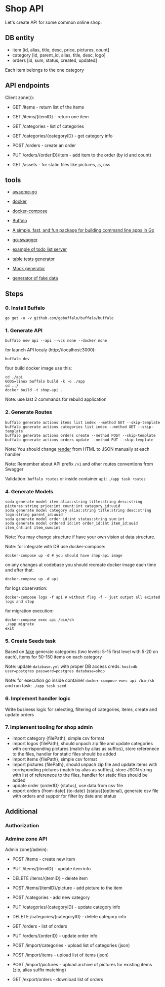 # Shop API

Let's create API for some common online shop:

## DB entity

* item [id, alias, title, desc, price, pictures, count]
* category [id, parent_id, alias, title, desc, logo]
* orders [id, sum, status, created, updated]

Each item belongs to the one category

## API endpoints

Client zone(/):

* GET /items - return list of the items
* GET /items/{itemID} - return one item
* GET /categories - list of categories
* GET /categories/{categoryID} - get category info
* POST /orders - create an order
* PUT /orders/{orderID}/item - add item to the order (by id and count)

* GET /assets - for static files like pictures, js, css

## tools

* [awsome-go](https://awesome-go.com/)

* [docker](https://docs.docker.com/get-started/)
* [docker-compose](https://docs.docker.com/compose/)

* [Buffalo](https://gobuffalo.io/en)

* [A simple, fast, and fun package for building command line apps in Go](https://github.com/urfave/cli)

* [go-swagger](https://github.com/go-swagger/go-swagger)
* [example of todo list server](https://goswagger.io/tutorial/todo-list)

* [table tests generator](https://github.com/cweill/gotests)
* [Mock generator](https://github.com/golang/mock)
* [generator of fake data](https://github.com/icrowley/fake)

## Steps

### 0. Install Buffalo

```
go get -u -v github.com/gobuffalo/buffalo/buffalo
```

### 1. Generate API

```
buffalo new api --api --vcs none --docker none
```

for launch API localy (http://localhost:3000):
```
buffalo dev
```

four build docker image use this:
```
cd ./api
GOOS=linux buffalo build -k -o ./app
cd ../
docker build -t shop-api .
```

Note: use last 2 commands for rebuild application

### 2. Generate Routes

```
buffalo generate actions items list index --method GET --skip-template
buffalo generate actions categories list index --method GET --skip-template
buffalo generate actions orders create --method POST --skip-template
buffalo generate actions orders update --method PUT --skip-template
```

Note: You should change [render](https://godoc.org/github.com/gobuffalo/buffalo/render#Engine.JSON) from HTML to JSON manually at each handler

Note: Remember about API prefix `/v1` and other routes conventions from Swagger

Validation: `buffalo routes` or inside container `api`: `./app task routes`

### 4. Generate Models

```
soda generate model item alias:string title:string desc:string pictures:string price:int count:int category_id:uuid
soda generate model category alias:string title:string desc:string logo:string parent_id:uuid
soda generate model order id:int status:string sum:int
soda generate model ordered id:int order_id:int item_id:uuid item_cnt:int item_sum:int
```

Note: You may change structure if have your own vision at data structure.

Note: for integrate with DB use docker-compose:
```
docker-compose up -d # you should have shop-api image
```

on any changes at codebase you should recreate docker image each time and after that:
```
docker-compose up -d api
```

for logs observation:
```
docker-compose logs -f api # without flag -f - just output all existed logs and stop
```

for migration execution:
```
docker-compose exec api /bin/sh
./app migrate
exit
```



### 5. Create Seeds task

Based on [fake](https://github.com/icrowley/fake) generate categories (two levels: 5-15 first level with 5-20 on each), items for 50-150 items on each category

Note: update `database.yml` with proper DB access creds: `host=db user=postgres password=postgres database=shop`

Note: for execution go inside container `docker-compose exec api /bin/sh` and run task: `./app task seed`

### 6. Implement handler logic

Write business logic for selecting, filtering of categories, items, create and update orders

### 7. Implement tooling for shop admin

* import category {filePath}, simple csv format
* import logos {filePath}, should unpach zip file and update categories with corrisponding pictures (match by alias as suffics), store referenece to the files, handler for static files should be added
* import items {filePath}, simple csv format
* import pictures {filePath}, should unpach zip file and update items with corrisponding pictures (match by alias as suffics), store JSON string  with list of referenece to the files, handler for static files should be added
* update order {orderID} {status}, use data from csv file
* export orders {from-date} {to-date} {status}(optional), generate csv file with orders and suppor for filter by date and status

## Additional

### Authorization

### Admine zone API

Admin zone(/admin):
* POST /items - create new item
* PUT /items/{itemID} - update item info
* DELETE /items/{itemID} - delete item
* POST /items/{itemID}/picture - add picture to the item

* POST /categories - add new category
* PUT /categories/{categoryID} - update category info
* DELETE /categories/{categoryID} - delete category info

* GET /orders - list of orders
* PUT /orders/{orderID} - update order info

* POST /import/categories - upload list of categories (json)
* POST /import/items - upload list of items (json)
* POST /import/pictures - upload archive of pictures for existing items (zip, alias suffix matching)
* GET /export/orders - download list of orders
